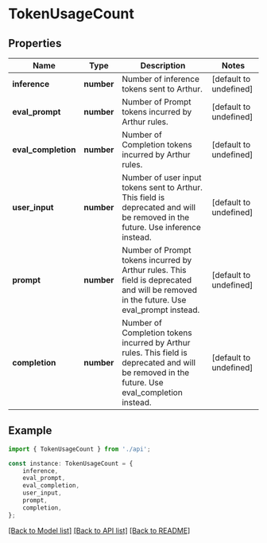 # TokenUsageCount


## Properties

Name | Type | Description | Notes
------------ | ------------- | ------------- | -------------
**inference** | **number** | Number of inference tokens sent to Arthur. | [default to undefined]
**eval_prompt** | **number** | Number of Prompt tokens incurred by Arthur rules. | [default to undefined]
**eval_completion** | **number** | Number of Completion tokens incurred by Arthur rules. | [default to undefined]
**user_input** | **number** | Number of user input tokens sent to Arthur. This field is deprecated and will be removed in the future. Use inference instead. | [default to undefined]
**prompt** | **number** | Number of Prompt tokens incurred by Arthur rules. This field is deprecated and will be removed in the future. Use eval_prompt instead. | [default to undefined]
**completion** | **number** | Number of Completion tokens incurred by Arthur rules. This field is deprecated and will be removed in the future. Use eval_completion instead. | [default to undefined]

## Example

```typescript
import { TokenUsageCount } from './api';

const instance: TokenUsageCount = {
    inference,
    eval_prompt,
    eval_completion,
    user_input,
    prompt,
    completion,
};
```

[[Back to Model list]](../README.md#documentation-for-models) [[Back to API list]](../README.md#documentation-for-api-endpoints) [[Back to README]](../README.md)

